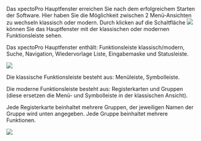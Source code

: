 Das xpectoPro Hauptfenster erreichen Sie nach dem erfolgreichem Starten der Software. 
Hier haben Sie die Möglichkeit zwischen 2 Menü-Ansichten zu wechseln klassisch oder modern. Durch klicken auf die Schaltfläche ![](http://xpecto.github.io/docs/img/img_1460976709067.png) können Sie das Hauptfenster mit der klassischen oder modernen Funktionsleiste sehen.

Das xpectoPro Hauptfenster enthält: Funktionsleiste klassisch/modern, Suche, Navigation, Wiedervorlage Liste, Eingabemaske und Statusleiste.

![](http://xpecto.github.io/docs/img/img_1462282283723.png)

Die klassische Funktionsleiste besteht aus: Menüleiste, Symbolleiste.

Die moderne Funktionsleiste besteht aus: Registerkarten und  Gruppen (diese ersetzen die Menü- und Symbolleiste in der klassischen Ansicht). 

Jede Registerkarte beinhaltet mehrere Gruppen, der jeweiligen Namen der Gruppe wird unten angegeben.
Jede Gruppe beinhaltet mehrere Funktionen.  

![](http://xpecto.github.io/docs/img/img_1462282387938.png)